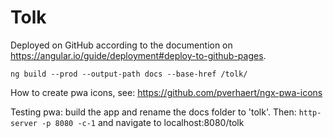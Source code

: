 # Tolk

Deployed on GitHub according to the documention on https://angular.io/guide/deployment#deploy-to-github-pages.

`ng build --prod --output-path docs --base-href /tolk/`

How to create pwa icons, see: https://github.com/pverhaert/ngx-pwa-icons

Testing pwa: build the app and rename the docs folder to 'tolk'. 
Then:  `http-server -p 8080 -c-1` and navigate to localhost:8080/tolk